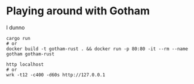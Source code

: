 # Playing around with Gotham

I dunno
```
cargo run
# or
docker build -t gotham-rust . && docker run -p 80:80 -it --rm --name gotham gotham-rust

http localhost
# or
wrk -t12 -c400 -d60s http://127.0.0.1
```